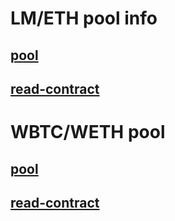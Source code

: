 # LM/ETH pool info

## [pool](https://info.uniswap.org/#/pools/0x68bc9319bce394b1e9683d941aaf3a7cdd50b09c)

## [read-contract](https://etherscan.io/address/0x68bc9319bce394b1e9683d941aaf3a7cdd50b09c#readContract)

# WBTC/WETH pool

## [pool](https://info.uniswap.org/#/pools/0xcbcdf9626bc03e24f779434178a73a0b4bad62ed)

## [read-contract](https://etherscan.io/address/0xcbcdf9626bc03e24f779434178a73a0b4bad62ed#readContract)
